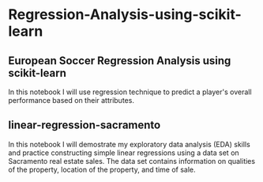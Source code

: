 # Regression-Analysis-using-scikit-learn

## European Soccer Regression Analysis using scikit-learn

In this notebook I will use regression technique
to predict a player's overall performance
based on their attributes.

## linear-regression-sacramento

In this notebook I will demostrate my exploratory data analysis (EDA) skills and practice constructing simple linear regressions using a data set on Sacramento real estate sales. The data set contains information on qualities of the property, location of the property, and time of sale.
